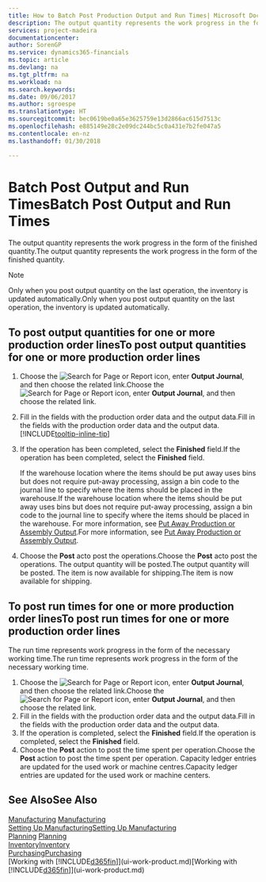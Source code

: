 ```yaml
---
title: How to Batch Post Production Output and Run Times| Microsoft Docs
description: The output quantity represents the work progress in the form of the finished quantity.
services: project-madeira
documentationcenter: 
author: SorenGP
ms.service: dynamics365-financials
ms.topic: article
ms.devlang: na
ms.tgt_pltfrm: na
ms.workload: na
ms.search.keywords: 
ms.date: 09/06/2017
ms.author: sgroespe
ms.translationtype: HT
ms.sourcegitcommit: bec0619be0a65e3625759e13d2866ac615d7513c
ms.openlocfilehash: e885149e28c2e09dc244bc5c0a431e7b2fe047a5
ms.contentlocale: en-nz
ms.lasthandoff: 01/30/2018

---
```

# <a name="batch-post-output-and-run-times"></a><span data-ttu-id="90af2-103">Batch Post Output and Run Times</span><span class="sxs-lookup"><span data-stu-id="90af2-103">Batch Post Output and Run Times</span></span>
<span data-ttu-id="90af2-104">The output quantity represents the work progress in the form of the finished quantity.</span><span class="sxs-lookup"><span data-stu-id="90af2-104">The output quantity represents the work progress in the form of the finished quantity.</span></span>  

> [!NOTE]
> <span data-ttu-id="90af2-105">Only when you post output quantity on the last operation, the inventory is updated automatically.</span><span class="sxs-lookup"><span data-stu-id="90af2-105">Only when you post output quantity on the last operation, the inventory is updated automatically.</span></span>  

## <a name="to-post-output-quantities-for-one-or-more-production-order-lines"></a><span data-ttu-id="90af2-106">To post output quantities for one or more production order lines</span><span class="sxs-lookup"><span data-stu-id="90af2-106">To post output quantities for one or more production order lines</span></span>
1. <span data-ttu-id="90af2-107">Choose the ![Search for Page or Report](media/ui-search/search_small.png "Search for Page or Report icon") icon, enter **Output Journal**, and then choose the related link.</span><span class="sxs-lookup"><span data-stu-id="90af2-107">Choose the ![Search for Page or Report](media/ui-search/search_small.png "Search for Page or Report icon") icon, enter **Output Journal**, and then choose the related link.</span></span>  
2. <span data-ttu-id="90af2-108">Fill in the fields with the production order data and the output data.</span><span class="sxs-lookup"><span data-stu-id="90af2-108">Fill in the fields with the production order data and the output data.</span></span> [!INCLUDE[tooltip-inline-tip](includes/tooltip-inline-tip_md.md)]
3. <span data-ttu-id="90af2-109">If the operation has been completed, select the **Finished** field.</span><span class="sxs-lookup"><span data-stu-id="90af2-109">If the operation has been completed, select the **Finished** field.</span></span>  

    <span data-ttu-id="90af2-110">If the warehouse location where the items should be put away uses bins but does not require put-away processing,  assign a bin code to the journal line to specify where the items should be placed in the warehouse.</span><span class="sxs-lookup"><span data-stu-id="90af2-110">If the warehouse location where the items should be put away uses bins but does not require put-away processing,  assign a bin code to the journal line to specify where the items should be placed in the warehouse.</span></span> <span data-ttu-id="90af2-111">For more information, see [Put Away Production or Assembly Output](warehouse-how-to-put-away-production-output.md).</span><span class="sxs-lookup"><span data-stu-id="90af2-111">For more information, see [Put Away Production or Assembly Output](warehouse-how-to-put-away-production-output.md).</span></span>  

4. <span data-ttu-id="90af2-112">Choose the **Post** acto post the operations.</span><span class="sxs-lookup"><span data-stu-id="90af2-112">Choose the **Post** acto post the operations.</span></span> <span data-ttu-id="90af2-113">The output quantity will be posted.</span><span class="sxs-lookup"><span data-stu-id="90af2-113">The output quantity will be posted.</span></span> <span data-ttu-id="90af2-114">The item is now available for shipping.</span><span class="sxs-lookup"><span data-stu-id="90af2-114">The item is now available for shipping.</span></span>  

## <a name="to-post-run-times-for-one-or-more-production-order-lines"></a><span data-ttu-id="90af2-115">To post run times for one or more production order lines</span><span class="sxs-lookup"><span data-stu-id="90af2-115">To post run times for one or more production order lines</span></span>
<span data-ttu-id="90af2-116">The run time represents work progress in the form of the necessary working time.</span><span class="sxs-lookup"><span data-stu-id="90af2-116">The run time represents work progress in the form of the necessary working time.</span></span>    

1.  <span data-ttu-id="90af2-117">Choose the ![Search for Page or Report](media/ui-search/search_small.png "Search for Page or Report icon") icon, enter **Output Journal**, and then choose the related link.</span><span class="sxs-lookup"><span data-stu-id="90af2-117">Choose the ![Search for Page or Report](media/ui-search/search_small.png "Search for Page or Report icon") icon, enter **Output Journal**, and then choose the related link.</span></span>  
2. <span data-ttu-id="90af2-118">Fill in the fields with the production order data and the output data.</span><span class="sxs-lookup"><span data-stu-id="90af2-118">Fill in the fields with the production order data and the output data.</span></span>  
3.  <span data-ttu-id="90af2-119">If the operation is completed, select the **Finished** field.</span><span class="sxs-lookup"><span data-stu-id="90af2-119">If the operation is completed, select the **Finished** field.</span></span>  
4. <span data-ttu-id="90af2-120">Choose the **Post** action to post the time spent per operation.</span><span class="sxs-lookup"><span data-stu-id="90af2-120">Choose the **Post** action to post the time spent per operation.</span></span> <span data-ttu-id="90af2-121">Capacity ledger entries are updated for the used work or machine centres.</span><span class="sxs-lookup"><span data-stu-id="90af2-121">Capacity ledger entries are updated for the used work or machine centers.</span></span>

## <a name="see-also"></a><span data-ttu-id="90af2-122">See Also</span><span class="sxs-lookup"><span data-stu-id="90af2-122">See Also</span></span>  
<span data-ttu-id="90af2-123">[Manufacturing](production-manage-manufacturing.md)  </span><span class="sxs-lookup"><span data-stu-id="90af2-123">[Manufacturing](production-manage-manufacturing.md)  </span></span>  
[<span data-ttu-id="90af2-124">Setting Up Manufacturing</span><span class="sxs-lookup"><span data-stu-id="90af2-124">Setting Up Manufacturing</span></span>](production-configure-production-processes.md)  
<span data-ttu-id="90af2-125">[Planning](production-planning.md)    </span><span class="sxs-lookup"><span data-stu-id="90af2-125">[Planning](production-planning.md)    </span></span>  
[<span data-ttu-id="90af2-126">Inventory</span><span class="sxs-lookup"><span data-stu-id="90af2-126">Inventory</span></span>](inventory-manage-inventory.md)  
[<span data-ttu-id="90af2-127">Purchasing</span><span class="sxs-lookup"><span data-stu-id="90af2-127">Purchasing</span></span>](purchasing-manage-purchasing.md)  
<span data-ttu-id="90af2-128">[Working with [!INCLUDE[d365fin](includes/d365fin_md.md)]](ui-work-product.md)</span><span class="sxs-lookup"><span data-stu-id="90af2-128">[Working with [!INCLUDE[d365fin](includes/d365fin_md.md)]](ui-work-product.md)</span></span>

